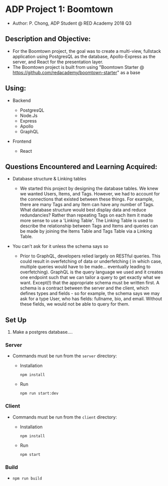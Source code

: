 # ADP Project 1: Boomtown

- Author: P. Chong, ADP Student @ RED Academy 2018 Q3

## Description and Objective:

- For the Boomtown project, the goal was to create a multi-view, fullstack application using PostgresQL as the database, Apollo-Express as the server, and React for the presentation layer.
- The Boomtown project is built from using "Boomtown Starter @ https://github.com/redacademy/boomtown-starter" as a base

## Using:

- Backend
  - PostgresQL
  - Node.Js
  - Express
  - Apollo
  - GraphQL
  
- Frontend
  - React

## Questions Encountered and Learning Acquired:

- Database structure & Linking tables

  - We started this project by designing the database tables. We knew we wanted Users, Items, and Tags. However, we had to account for the connections that existed between these things. For example, there are many Tags and any Item can have any number of Tags. What database structure would best display data and reduce redundancies? Rather than repeating Tags on each Item it made more sense to use a 'Linking Table'. The Linking Table is used to describe the relationship between Tags and Items and queries can be made by joining the Items Table and Tags Table via a Linking Table.

- You can't ask for it unless the schema says so
  - Prior to GraphQL, developers relied largely on RESTful queries. This could result in overfetching of data or underfetching ( in which case, multiple queries would have to be made... eventually leading to overfetching). GraphQL is the query language we used and it creates one endpoint such that we can tailor a query to get exactly what we want. Except(!) that the appropriate schema must be written first. A schema is a contract between the server and the client, which defines types and fields - so for example, the schema says we may ask for a type User, who has fields: fullname, bio, and email. Without these fields, we would not be able to query for them.

## Set Up
1. Make a postgres database.... 
### Server

- Commands must be run from the `server` directory:

  - Installation

    `npm install`

  - Run

    `npm run start:dev`

### Client

- Commands must be run from the `client` directory:

  - Installation

    `npm install`

  - Run

    `npm start`

### Build

- `npm run build`

<!-- ## Goals for Future Improvement:
- Expand this later once project is complete -->
